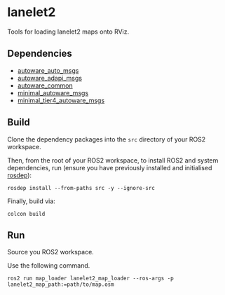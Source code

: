 # lanelet2

Tools for loading lanelet2 maps onto RViz.

## Dependencies

- [autoware_auto_msgs](https://github.com/AmirInt/autoware_auto_msgs)
- [autoware_adapi_msgs](https://github.com/AmirInt/autoware_adapi_msgs)
- [autoware_common](https://github.com/AmirInt/autoware_common)
- [minimal_autoware_msgs](https://github.com/AmirInt/minimal_autoware_msgs)
- [minimal_tier4_autoware_msgs](https://github.com/AmirInt/minimal_tier4_autoware_msgs)


## Build

Clone the dependency packages into the `src` directory of your ROS2 workspace.

Then, from the root of your ROS2 workspace, to install ROS2 and system dependencies, run (ensure you have previously installed and initialised [rosdep](https://docs.ros.org/en/humble/Tutorials/Intermediate/Rosdep.html#how-do-i-use-the-rosdep-tool)):
```
rosdep install --from-paths src -y --ignore-src
```

Finally, build via:
```
colcon build
```

## Run

Source you ROS2 workspace.

Use the following command.

`ros2 run map_loader lanelet2_map_loader --ros-args -p lanelet2_map_path:=path/to/map.osm`
